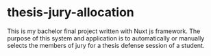 # thesis-jury-allocation
This is my bachelor final project written with Nuxt js framework. The purpose of this system and application is to automatically or manually selects the members of jury for a thesis defense session of a student.
